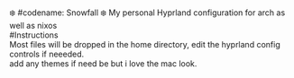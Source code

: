 :snowflake:  #codename: Snowfall :snowflake:
My personal Hyprland configuration for arch as well as nixos<br />
#Instructions<br />
Most files will be dropped in the home directory, edit the hyprland config controls if neeeded.<br />
add any themes if need be but i love the mac look.<br />
